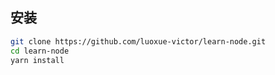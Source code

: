 ## 安装

```bash
git clone https://github.com/luoxue-victor/learn-node.git
cd learn-node
yarn install
```
